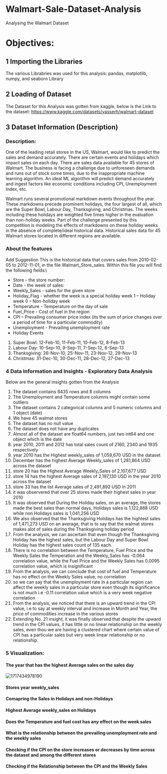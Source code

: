 # Walmart-Sale-Dataset-Analysis
Analysing the Walmart Dataset
# Objectives:
## 1 Importing the Libraries
The various Librabries was used for this analysis:
pandas, matplotlib, numpy, and seaborn Library

## 2 Loading of Dataset
The Dataset for this Analysis was gotten from kaggle, below is the Link to the dataset:
https://www.kaggle.com/datasets/yasserh/walmart-dataset

## 3 Dataset Information (Description)
### Description:
One of the leading retail stores in the US, Walmart, would like to predict the sales and demand accurately. There are certain events and holidays which impact sales on each day. There are sales data available for 45 stores of Walmart. The business is facing a challenge due to unforeseen demands and runs out of stock some times, due to the inappropriate machine learning algorithm. An ideal ML algorithm will predict demand accurately and ingest factors like economic conditions including CPI, Unemployment Index, etc.

Walmart runs several promotional markdown events throughout the year. These markdowns precede prominent holidays, the four largest of all, which are the Super Bowl, Labour Day, Thanksgiving, and Christmas. The weeks including these holidays are weighted five times higher in the evaluation than non-holiday weeks. Part of the challenge presented by this competition is modeling the effects of markdowns on these holiday weeks in the absence of complete/ideal historical data. Historical sales data for 45 Walmart stores located in different regions are available.

### About the features
Add Suggestion This is the historical data that covers sales from 2010-02-05 to 2012-11-01, in the file Walmart_Store_sales. Within this file you will find the following fields:\

* Store - the store number: 
* Date - the week of sales: 
* Weekly_Sales - sales for the given store
* Holiday_Flag - whether the week is a special holiday week 1 – Holiday week 0 – Non-holiday week
* Temperature - Temperature on the day of sale
* Fuel_Price - Cost of fuel in the region
* CPI – Prevailing consumer price index (its the sum of price changes over a period of time for a particular commodity)
* Unemployment - Prevailing unemployment rate
* Holiday Events
1. Super Bowl: 12-Feb-10, 11-Feb-11, 10-Feb-12, 8-Feb-13
2. Labour Day: 10-Sep-10, 9-Sep-11, 7-Sep-12, 6-Sep-13
3. Thanksgiving: 26-Nov-10, 25-Nov-11, 23-Nov-12, 29-Nov-13
4. Christmas: 31-Dec-10, 30-Dec-11, 28-Dec-12, 27-Dec-13

### 4 Data Information and Insights - Exploratory Data Analysis
Below are the general insights gotten from the Analysis 
  1. The dataset contains 6435 rows and 8 columns
  2. The Unemployment and Temperature columns might contain some outliers
  3. The dataset contains 2 categorical columns and 5 numeric columns and 1 object (date)
  4. We have 45 walmat stores
  5. The dataset has no null value
  6. The dataset does not have any duplicates
  7. Almost all of the dataset are float64 numbers, just two int64 and one object which is the date
  8. year 2010, 2011 and 2012 has total sales count of 2160, 2340 and 1935 respectively
  9. year 2010 has the Highest weekly_sales of 1,059,670 USD in the dataset
  10. December has the highest Average Weekly_sales of 1,281,864 USD across the dataset
  11. store 20 has the Highest Average Weekly_Sales of 2,107,677 USD
  12. store 14 has the highest Average sales of 2,197,130 USD  in the year 2010 across the dataset
  13. store 33 has the list Average sales of 2,491,892 USD in 2011
  14. it was observered that over 25 stores made their highest sales in year 2010
  15. It was observed that During the Holiday sales, on an average, the stores made the best sales than normal days, Holidays sales is 1,122,888 USD while non Holidays sales is 1,041,256 USD
  16. We also observed that the Thanksgiving Holidays has the hightest sales of 1,471,273 USD on an average, that is to say that the walmat stores makes alot of sales during the Thanksgiving holiday period
  17. From the analysis, we can ascertain that even though the Thanksgiving Holiday has the highest sales, but the Labour Day and Super Bowl Holiday has the highest sales count of 135 each.
  18. There is no correlation between the Temperature, Fuel Price and the Weekly Sales the Temperation and the Weekly_Sales has -0.064 correlation value, while the Fuel Price and the Weekly Sales has 0.0095 correlation value, which is insignificant
  19. From the analysis, we can conclude that cost of fuel and Temperature has no effect on the Weekly Sales value, no correlation
  20. so we can say that the unemployment rate in a particular region can affect the weekly sales in a particular store even though its significance is not much i.e -0.11 correlation value which is a very week negative correlation
  21. From the analysis, we noticed that there is an upward trend in the CPI value, i.e to say at weekly interval and increase in Month and Year, the price of commodities increase in the various stores
  22. Extending No. 21 insight, it was finally observed that despite the upward trend in the CPI values, it has little or no linear relationship on the weekly sales, even thou we are having a clustered chart where certain value of CPI has a particular sales but very week linear relationship or no relationship.

### 5 Visualization:
#### The year that has the highest Average sales on the sales day
![1717434978190](image/Readme/1717434978190.png)

#### Stores year weekly_sales

#### Comapring the Sales in Holidays and non-Holidays

#### Highest Average weekly_sales on Holidays

#### Does the Temperature and fuel cost has any effect on the week sales

#### What is the relationship between the prevailing unemployment rate and the weekly sales

#### Checking if the CPI on the store increases or decreases by time across the dataset and among the different stores

#### Checking if the Relationship between the CPI and the Weekly Sales


